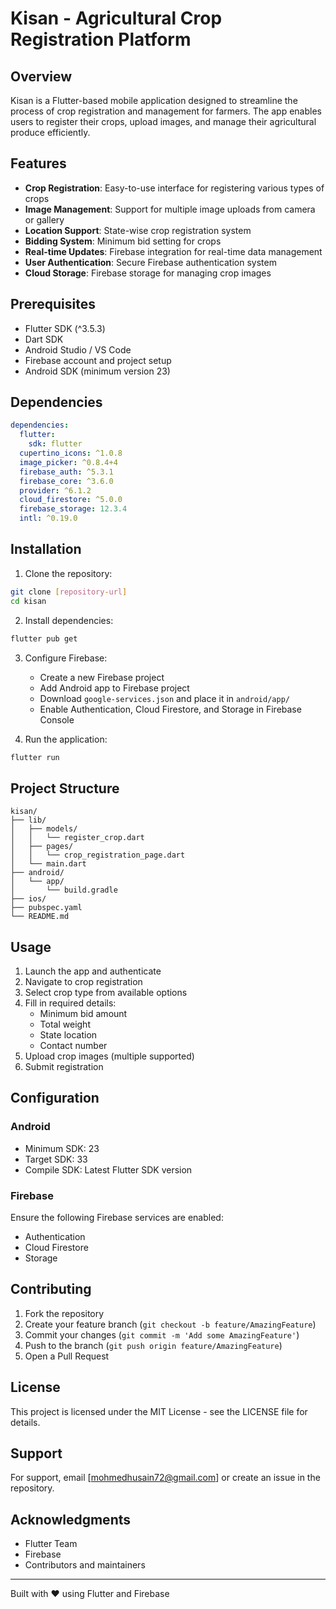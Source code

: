 # Kisan - Agricultural Crop Registration Platform

## Overview
Kisan is a Flutter-based mobile application designed to streamline the process of crop registration and management for farmers. The app enables users to register their crops, upload images, and manage their agricultural produce efficiently.

## Features
- **Crop Registration**: Easy-to-use interface for registering various types of crops
- **Image Management**: Support for multiple image uploads from camera or gallery
- **Location Support**: State-wise crop registration system
- **Bidding System**: Minimum bid setting for crops
- **Real-time Updates**: Firebase integration for real-time data management
- **User Authentication**: Secure Firebase authentication system
- **Cloud Storage**: Firebase storage for managing crop images

## Prerequisites
- Flutter SDK (^3.5.3)
- Dart SDK
- Android Studio / VS Code
- Firebase account and project setup
- Android SDK (minimum version 23)

## Dependencies
```yaml
dependencies:
  flutter:
    sdk: flutter
  cupertino_icons: ^1.0.8
  image_picker: ^0.8.4+4
  firebase_auth: ^5.3.1
  firebase_core: ^3.6.0
  provider: ^6.1.2
  cloud_firestore: ^5.0.0
  firebase_storage: 12.3.4
  intl: ^0.19.0
```

## Installation

1. Clone the repository:
```bash
git clone [repository-url]
cd kisan
```

2. Install dependencies:
```bash
flutter pub get
```

3. Configure Firebase:
   - Create a new Firebase project
   - Add Android app to Firebase project
   - Download `google-services.json` and place it in `android/app/`
   - Enable Authentication, Cloud Firestore, and Storage in Firebase Console

4. Run the application:
```bash
flutter run
```

## Project Structure
```
kisan/
├── lib/
│   ├── models/
│   │   └── register_crop.dart
│   ├── pages/
│   │   └── crop_registration_page.dart
│   └── main.dart
├── android/
│   └── app/
│       └── build.gradle
├── ios/
├── pubspec.yaml
└── README.md
```

## Usage
1. Launch the app and authenticate
2. Navigate to crop registration
3. Select crop type from available options
4. Fill in required details:
   - Minimum bid amount
   - Total weight
   - State location
   - Contact number
5. Upload crop images (multiple supported)
6. Submit registration

## Configuration
### Android
- Minimum SDK: 23
- Target SDK: 33
- Compile SDK: Latest Flutter SDK version

### Firebase
Ensure the following Firebase services are enabled:
- Authentication
- Cloud Firestore
- Storage

## Contributing
1. Fork the repository
2. Create your feature branch (`git checkout -b feature/AmazingFeature`)
3. Commit your changes (`git commit -m 'Add some AmazingFeature'`)
4. Push to the branch (`git push origin feature/AmazingFeature`)
5. Open a Pull Request

## License
This project is licensed under the MIT License - see the LICENSE file for details.

## Support
For support, email [mohmedhusain72@gmail.com] or create an issue in the repository.

## Acknowledgments
- Flutter Team
- Firebase
- Contributors and maintainers

---
Built with ❤️ using Flutter and Firebase
